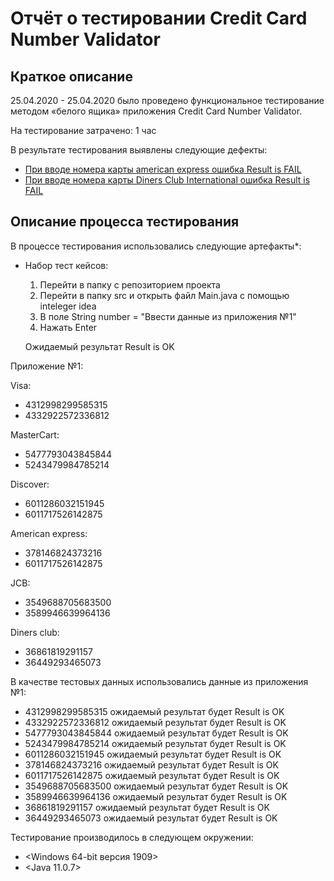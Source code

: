 # Отчёт о тестировании Credit Card Number Validator

## Краткое описание

25.04.2020 - 25.04.2020 было проведено функциональное тестирование методом «белого ящика» приложения Credit Card Number Validator.

На тестирование затрачено: 1 час

В результате тестирования выявлены следующие дефекты:
* [При вводе номера карты american express ошибка Result is FAIL](https://github.com/Oleg2394/Credit-Card-Number-Validator/issues/1#issue-606792156)
* [При вводе номера карты Diners Club International ошибка Result is FAIL](https://github.com/Oleg2394/Credit-Card-Number-Validator/issues/2#issue-606794052)


## Описание процесса тестирования

В процессе тестирования использовались следующие артефакты*:
*  Набор тест кейсов:
	1) Перейти в папку с репозиторием проекта
	2) Перейти в папку src и открыть файл Main.java с помощью inteleger idea
	3) В поле String number = "Ввести данные из приложения №1" 
	4) Нажать Enter
	
	Ожидаемый результат Result is OK

Приложение №1:

Visa:
* 4312998299585315
* 4332922572336812

MasterCart:
* 5477793043845844
* 5243479984785214

Discover:
* 6011286032151945
* 6011717526142875

American express:
* 378146824373216
* 6011717526142875

JCB:
* 3549688705683500
* 3589946639964136

Diners club:
* 36861819291157
* 36449293465073

В качестве тестовых данных использовались данные из приложения №1:
* 4312998299585315 ожидаемый результат будет Result is OK
* 4332922572336812 ожидаемый результат будет Result is OK
* 5477793043845844 ожидаемый результат будет Result is OK
* 5243479984785214 ожидаемый результат будет Result is OK
* 6011286032151945 ожидаемый результат будет Result is OK
* 378146824373216  ожидаемый результат будет Result is OK
* 6011717526142875 ожидаемый результат будет Result is OK
* 3549688705683500 ожидаемый результат будет Result is OK
* 3589946639964136 ожидаемый результат будет Result is OK
* 36861819291157   ожидаемый результат будет Result is OK
* 36449293465073   ожидаемый результат будет Result is OK


Тестирование производилось в следующем окружении:
* <Windows 64-bit версия 1909>
* <Java 11.0.7>

